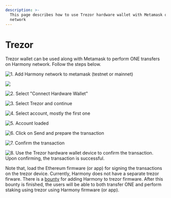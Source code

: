 ```yaml
---
description: >-
  This page describes how to use Trezor hardware wallet with Metamask on Harmony
  network
---
```


# Trezor

Trezor wallet can be used along with Metamask to perform ONE transfers on Harmony network. Follow the steps below.

![1. Add Harmony network to metamask (testnet or mainnet)](../../../.gitbook/assets/harmony-mainnet.png)



![](../../../.gitbook/assets/add-harmony-network.png)



![2. Select "Connect Hardware Wallet"](<../../../.gitbook/assets/begin (1) (1).png>)

![3. Select Trezor and continue](../../../.gitbook/assets/metamask-trezor.png)

![4. Select account, mostly the first one](<../../../.gitbook/assets/select-account (1).png>)

![5. Account loaded](<../../../.gitbook/assets/account-loaded (1).png>)

![6. Click on Send and prepare the transaction](../../../.gitbook/assets/prepare-tx.png)

![7. Confirm the transaction](../../../.gitbook/assets/confirm.png)

![8. Use the Trezor hardware wallet device to confirm the transaction. Upon confirming, the transaction is successful.](<../../../.gitbook/assets/result (1).png>)

Note that, load the Ethereum firmware (or app) for signing the transactions on the trezor device. Currently, Harmony does not have a separate trezor firware. There is a [bounty](https://github.com/harmony-one/bounties/issues/29) for adding Harmony to trezor firmware. After this bounty is finished, the users will be able to both transfer ONE and perform staking using trezor using Harmony firmware (or app).&#x20;
